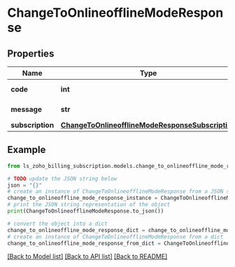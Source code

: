 # ChangeToOnlineofflineModeResponse


## Properties

Name | Type | Description | Notes
------------ | ------------- | ------------- | -------------
**code** | **int** |  | [optional] [readonly] 
**message** | **str** |  | [optional] [readonly] 
**subscription** | [**ChangeToOnlineofflineModeResponseSubscription**](ChangeToOnlineofflineModeResponseSubscription.md) |  | [optional] 

## Example

```python
from ls_zoho_billing_subscription.models.change_to_onlineoffline_mode_response import ChangeToOnlineofflineModeResponse

# TODO update the JSON string below
json = "{}"
# create an instance of ChangeToOnlineofflineModeResponse from a JSON string
change_to_onlineoffline_mode_response_instance = ChangeToOnlineofflineModeResponse.from_json(json)
# print the JSON string representation of the object
print(ChangeToOnlineofflineModeResponse.to_json())

# convert the object into a dict
change_to_onlineoffline_mode_response_dict = change_to_onlineoffline_mode_response_instance.to_dict()
# create an instance of ChangeToOnlineofflineModeResponse from a dict
change_to_onlineoffline_mode_response_from_dict = ChangeToOnlineofflineModeResponse.from_dict(change_to_onlineoffline_mode_response_dict)
```
[[Back to Model list]](../README.md#documentation-for-models) [[Back to API list]](../README.md#documentation-for-api-endpoints) [[Back to README]](../README.md)



